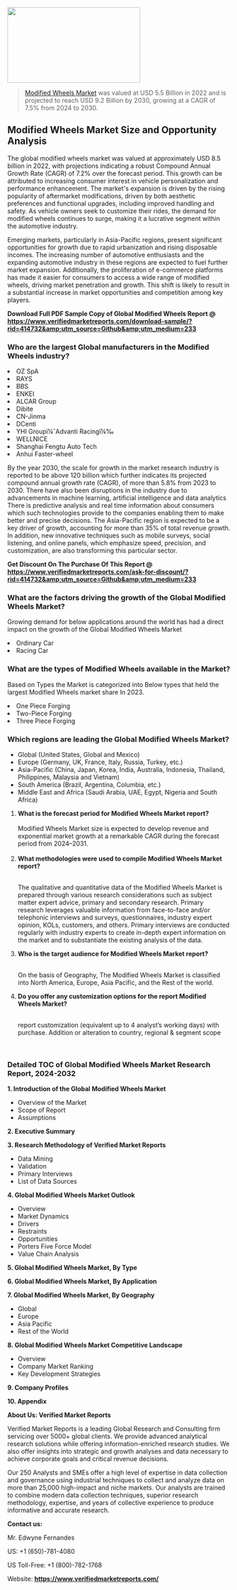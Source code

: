 
<img src="https://ffe5etoiles.com/wp-content/uploads/2024/12/MST1-300x171.png" alt="" width="300" height="171" class="alignnone size-medium wp-image-20088" /><blockquote><p><p><a href="https://www.verifiedmarketreports.com/download-sample/?rid=414732&utm_source=Github&utm_medium=233" target="_blank">Modified Wheels Market</a> was valued at USD 5.5 Billion in 2022 and is projected to reach USD 9.2 Billion by 2030, growing at a CAGR of 7.5% from 2024 to 2030.</p></blockquote><p><h2>Modified Wheels Market Size and Opportunity Analysis</h2><p>The global modified wheels market was valued at approximately USD 8.5 billion in 2022, with projections indicating a robust Compound Annual Growth Rate (CAGR) of 7.2% over the forecast period. This growth can be attributed to increasing consumer interest in vehicle personalization and performance enhancement. The market's expansion is driven by the rising popularity of aftermarket modifications, driven by both aesthetic preferences and functional upgrades, including improved handling and safety. As vehicle owners seek to customize their rides, the demand for modified wheels continues to surge, making it a lucrative segment within the automotive industry.</p><p>Emerging markets, particularly in Asia-Pacific regions, present significant opportunities for growth due to rapid urbanization and rising disposable incomes. The increasing number of automotive enthusiasts and the expanding automotive industry in these regions are expected to fuel further market expansion. Additionally, the proliferation of e-commerce platforms has made it easier for consumers to access a wide range of modified wheels, driving market penetration and growth. This shift is likely to result in a substantial increase in market opportunities and competition among key players.</p></p><p class=""><strong>Download Full PDF Sample Copy of Global Modified Wheels Report @ <a href="https://www.verifiedmarketreports.com/download-sample/?rid=414732&amp;utm_source=Github&amp;utm_medium=233" target="_blank">https://www.verifiedmarketreports.com/download-sample/?rid=414732&amp;utm_source=Github&amp;utm_medium=233</a></strong></p><h3 id="" class="">Who are the largest Global manufacturers in the Modified Wheels industry?</h3><p><li>OZ SpA</li><li> RAYS</li><li> BBS</li><li> ENKEI</li><li> ALCAR Group</li><li> Dibite</li><li> CN-Jinma</li><li> DCenti</li><li> YHI Groupï¼ˆAdvanti Racingï¼‰</li><li> WELLNICE</li><li> Shanghai Fengtu Auto Tech</li><li> Anhui Faster-wheel</li></p><div class=""><div class="" dir="" data-message-author-role="" data-message-id="" data-message-model-slug=""><div class=""><div class=""><div class=""><div class="" dir="" data-message-author-role="" data-message-id="" data-message-model-slug=""><div class=""><div class=""><p>By the year 2030, the scale for growth in the market research industry is reported to be above 120 billion which further indicates its projected compound annual growth rate (CAGR), of more than 5.8% from 2023 to 2030. There have also been disruptions in the industry due to advancements in machine learning, artificial intelligence and data analytics There is predictive analysis and real time information about consumers which such technologies provide to the companies enabling them to make better and precise decisions. The Asia-Pacific region is expected to be a key driver of growth, accounting for more than 35% of total revenue growth. In addition, new innovative techniques such as mobile surveys, social listening, and online panels, which emphasize speed, precision, and customization, are also transforming this particular sector.</p><p><strong>Get Discount On The Purchase Of This Report @&nbsp; <a href="https://www.verifiedmarketreports.com/ask-for-discount/?rid=414732&amp;utm_source=Github&amp;utm_medium=233" target="_blank">https://www.verifiedmarketreports.com/ask-for-discount/?rid=414732&amp;utm_source=Github&amp;utm_medium=233</a></strong></p></div></div></div></div></div></div></div></div><h3 id="" class="">What are the factors driving the growth of the Global Modified Wheels Market?</h3><p id="" class="">Growing demand for below applications around the world has had a direct impact on the growth of the Global Modified Wheels Market</p><p id="" class=""><li>Ordinary Car</li><li> Racing Car</li></p><h3 id="" class="">What are the types of Modified Wheels available in the Market?</h3><p id="" class="">Based on Types the Market is categorized into Below types that held the largest Modified Wheels market share In 2023.</p><p id="" class=""><li>One Piece Forging</li><li> Two-Piece Forging</li><li> Three Piece Forging</li></p><h3 id="" class="">Which regions are leading the Global Modified Wheels Market?</h3><ul><li>Global (United States, Global and Mexico)</li><li>Europe (Germany, UK, France, Italy, Russia, Turkey, etc.)</li><li>Asia-Pacific (China, Japan, Korea, India, Australia, Indonesia, Thailand, Philippines, Malaysia and Vietnam)</li><li>South America (Brazil, Argentina, Columbia, etc.)</li><li>Middle East and Africa (Saudi Arabia, UAE, Egypt, Nigeria and South Africa)</li></ul><p><ol><li><strong>What is the forecast period for Modified Wheels Market report?<br /></strong><br /><span data-sheets-root="1" data-sheets-value="{&quot;1&quot;:2,&quot;2&quot;:&quot;XXXX size is expected to develop revenue and exponential market growth at a remarkable CAGR during the forecast period from 2024&ndash;2030.&quot;}" data-sheets-userformat="{&quot;2&quot;:12674,&quot;4&quot;:{&quot;1&quot;:2,&quot;2&quot;:16776960},&quot;10&quot;:2,&quot;11&quot;:0,&quot;15&quot;:&quot;Arial&quot;,&quot;16&quot;:12}">Modified Wheels Market size is expected to develop revenue and exponential market growth at a remarkable CAGR during the forecast period from 2024&ndash;2031.</span><br /><br /></li><li><strong>What methodologies were used to compile Modified Wheels Market report?<br /><br /></strong><p>The qualitative and quantitative data of the&nbsp;Modified Wheels Market is prepared through various research considerations such as subject matter expert advice, primary and secondary research. Primary research leverages valuable information from face-to-face and/or telephonic interviews and surveys, questionnaires, industry expert opinion, KOLs, customers, and others. Primary interviews are conducted regularly with industry experts to create in-depth expert information on the market and to substantiate the existing analysis of the data.&nbsp;</p></li><li><strong>Who is the target audience for Modified Wheels Market report?<br /><br /></strong><p>On the basis of Geography, The&nbsp;Modified Wheels Market is classified into North America, Europe, Asia Pacific, and the Rest of the world.</p></li><li><strong>Do you offer any customization options for the report Modified Wheels Market?<br /><br /></strong><p>report customization (equivalent up to 4 analyst&rsquo;s working days) with purchase. Addition or alteration to country, regional &amp; segment scope</p><p>&nbsp;</p></li></ol></p><h3 id="" class="">Detailed TOC of Global Modified Wheels Market Research Report, 2024-2032</h3><p id="" class=""><strong>1. Introduction of the Global Modified Wheels Market</strong></p><ul><li>Overview of the Market</li><li>Scope of Report</li><li>Assumptions</li></ul><p id="" class=""><strong>2. Executive Summary</strong></p><p id="" class=""><strong>3. Research Methodology of&nbsp;Verified Market Reports</strong></p><ul><li>Data Mining</li><li>Validation</li><li>Primary Interviews</li><li>List of Data Sources</li></ul><p id="" class=""><strong>4. Global Modified Wheels Market Outlook</strong></p><ul><li>Overview</li><li>Market Dynamics</li><li>Drivers</li><li>Restraints</li><li>Opportunities</li><li>Porters Five Force Model</li><li>Value Chain Analysis</li></ul><p id="" class=""><strong>5. Global Modified Wheels Market, By&nbsp;Type</strong></p><p id="" class=""><strong>6. Global Modified Wheels Market, By Application</strong></p><p id="" class=""><strong>7. Global Modified Wheels Market, By Geography</strong></p><ul><li>Global</li><li>Europe</li><li>Asia Pacific</li><li>Rest of the World</li></ul><p id="" class=""><strong>8. Global Modified Wheels Market Competitive Landscape</strong></p><ul><li>Overview</li><li>Company Market Ranking</li><li>Key Development Strategies</li></ul><p id="" class=""><strong>9. Company Profiles</strong></p><p id="" class=""><strong>10. Appendix</strong></p><p id="" class=""><strong>About Us: Verified Market Reports</strong></p><p id="" class="">Verified Market Reports is a leading Global Research and Consulting firm servicing over 5000+ global clients. We provide advanced analytical research solutions while offering information-enriched research studies. We also offer insights into strategic and growth analyses and data necessary to achieve corporate goals and critical revenue decisions.</p><p id="" class="">Our 250 Analysts and SMEs offer a high level of expertise in data collection and governance using industrial techniques to collect and analyze data on more than 25,000 high-impact and niche markets. Our analysts are trained to combine modern data collection techniques, superior research methodology, expertise, and years of collective experience to produce informative and accurate research.</p><p id="" class=""><strong>Contact us:</strong></p><p id="" class="">Mr. Edwyne Fernandes</p><p id="" class="">US: +1 (650)-781-4080</p><p id="" class="">US Toll-Free: +1 (800)-782-1768</p><p id="" class="">Website: <a target="" data-test-app-aware-link=""><strong>https://www.verifiedmarketreports.com/</strong></a></p>
